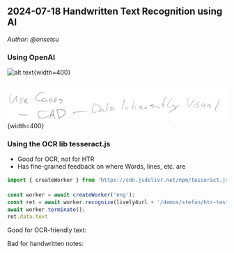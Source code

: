 ## 2024-07-18 Handwritten Text Recognition using AI
*Author: @onsetsu*

<script>
const normalURL = lively4url + '/demos/stefan/handwritten-text-recognition/eng_bw.png';
const scribblyURL = lively4url + '/demos/stefan/handwritten-text-recognition/htr-test.png';

function textareaFor(text) {
  return <textarea style='width: 500px; height: 150px;'>{text}</textarea>
}
</script>

### Using OpenAI

<script>
import OpenAI from "demos/openai/openai.js"
  
async function textFromImageOpenAI(url) {
  let prompt =  {
    "model": "gpt-4o", 
    "max_tokens": 500,
    "temperature": 1,
    "top_p": 1,
    "n": 1,
    "stream": false,
    "stop": "VANILLA",
    "messages": [
      { "role": "system", "content": "You are a system for handwritten text recognition (htr). Given an image, extract the text in it and only answer with this text." },
      { "role": "user", "content":  [
        {
          "type": "image_url",
          "image_url": {
            "url": url,
            "detail": "low" // high
          }
        }
      ]}
    ]
  }

  let json = await OpenAI.openAIRequest(prompt).then(r => r.json())
  return json.choices[0].message.content
}

</script>

![alt text](http://tesseract.projectnaptha.com/img/eng_bw.png "Handwritten Text"){width=400}

<script>
const text = await textFromImageOpenAI(normalURL)
textareaFor(text)
</script>

![alt text](./../../../demos/stefan/handwritten-text-recognition/htr-test.png "Handwritten Text"){width=400}

<script>
const text2 = await textFromImageOpenAI(scribblyURL)
textareaFor(text2)
</script>

### Using the OCR lib tesseract.js

- Good for OCR, not for HTR
- Has fine-grained feedback on where Words, lines, etc. are

```javascript
import { createWorker } from 'https://cdn.jsdelivr.net/npm/tesseract.js@5/dist/tesseract.min.js'

const worker = await createWorker('eng');
const ret = await worker.recognize(lively4url + '/demos/stefan/htr-test.png');
await worker.terminate();
ret.data.text
```

<script>
import { createWorker } from 'https://cdn.jsdelivr.net/npm/tesseract.js@5/dist/tesseract.min.js'

async function textFromURL(url) {
  const worker = await createWorker('eng');
  const ret = await worker.recognize(url);
  await worker.terminate();
  return ret
}
</script>

Good for OCR-friendly text:

<script>
const ret = await textFromURL(normalURL)
textareaFor(ret.data.text)
</script>

Bad for handwritten notes:

<script>
const ret = await textFromURL(scribblyURL)
textareaFor(ret.data.text)
</script>

